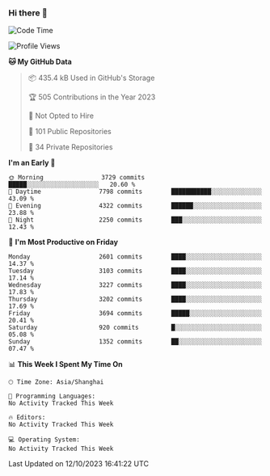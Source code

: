 ### Hi there 👋

<!--
**qbosen/qbosen** is a ✨ _special_ ✨ repository because its `README.md` (this file) appears on your GitHub profile.

Here are some ideas to get you started:

- 🔭 I’m currently working on ...
- 🌱 I’m currently learning ...
- 👯 I’m looking to collaborate on ...
- 🤔 I’m looking for help with ...
- 💬 Ask me about ...
- 📫 How to reach me: ...
- 😄 Pronouns: ...
- ⚡ Fun fact: ...
-->

<!--START_SECTION:waka-->
![Code Time](http://img.shields.io/badge/Code%20Time-2%2C111%20hrs%2036%20mins-blue)

![Profile Views](http://img.shields.io/badge/Profile%20Views-0-blue)

**🐱 My GitHub Data** 

> 📦 435.4 kB Used in GitHub's Storage 
 > 
> 🏆 505 Contributions in the Year 2023
 > 
> 🚫 Not Opted to Hire
 > 
> 📜 101 Public Repositories 
 > 
> 🔑 34 Private Repositories 
 > 
**I'm an Early 🐤** 

```text
🌞 Morning                3729 commits        █████░░░░░░░░░░░░░░░░░░░░   20.60 % 
🌆 Daytime                7798 commits        ███████████░░░░░░░░░░░░░░   43.09 % 
🌃 Evening                4322 commits        ██████░░░░░░░░░░░░░░░░░░░   23.88 % 
🌙 Night                  2250 commits        ███░░░░░░░░░░░░░░░░░░░░░░   12.43 % 
```
📅 **I'm Most Productive on Friday** 

```text
Monday                   2601 commits        ████░░░░░░░░░░░░░░░░░░░░░   14.37 % 
Tuesday                  3103 commits        ████░░░░░░░░░░░░░░░░░░░░░   17.14 % 
Wednesday                3227 commits        ████░░░░░░░░░░░░░░░░░░░░░   17.83 % 
Thursday                 3202 commits        ████░░░░░░░░░░░░░░░░░░░░░   17.69 % 
Friday                   3694 commits        █████░░░░░░░░░░░░░░░░░░░░   20.41 % 
Saturday                 920 commits         █░░░░░░░░░░░░░░░░░░░░░░░░   05.08 % 
Sunday                   1352 commits        ██░░░░░░░░░░░░░░░░░░░░░░░   07.47 % 
```


📊 **This Week I Spent My Time On** 

```text
🕑︎ Time Zone: Asia/Shanghai

💬 Programming Languages: 
No Activity Tracked This Week

🔥 Editors: 
No Activity Tracked This Week

💻 Operating System: 
No Activity Tracked This Week
```


 Last Updated on 12/10/2023 16:41:22 UTC
<!--END_SECTION:waka-->
